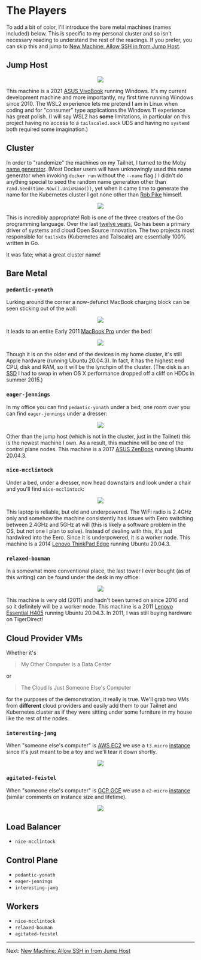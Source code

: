 # The Players

To add a bit of color, I'll introduce the bare metal machines (names included)
below. This is specific to my personal cluster and so isn't necessary reading
to understand the rest of the readings. If you prefer, you can skip this and
jump to [New Machine: Allow SSH in from Jump Host][14].

## Jump Host

<p align="center">
  <img src="./_images/suspicious-hawking.jpg?raw=true" />
</p>

This machine is a 2021 [ASUS VivoBook][1] running Windows. It's my current
development machine and more importantly, my first time running Windows
since 2010. The WSL2 experience lets me pretend I am in Linux when coding
and for "consumer" type applications the Windows 11 experience has great
polish. (I will say WSL2 has **some** limitations, in particular on this
project having no access to a `tailscaled.sock` UDS and having no `systemd`
both required some imagination.)

## Cluster

In order to "randomize" the machines on my Tailnet, I turned to the Moby
[name generator][2]. (Most Docker users will have unknowingly used this name
generator when invoking `docker run` without the `--name` flag.) I didn't
do anything special to seed the random name generation other than
`rand.Seed(time.Now().UnixNano())`, yet when it came time to generate the name
for the Kubernetes cluster I got none other than [Rob Pike][3] himself.

<p align="center">
  <img src="./_images/stoic-pike.jpg?raw=true" />
</p>

This is incredibly appropriate! Rob is one of the three creators of the Go
programming language. Over the last [twelve years][4], Go has been a primary
driver of systems and cloud Open Source innovation. The two projects most
responsible for `tailsk8s` (Kubernetes and Tailscale) are essentially 100%
written in Go.

It was fate; what a great cluster name!

## Bare Metal

### `pedantic-yonath`

Lurking around the corner a now-defunct MacBook charging block can be
seen sticking out of the wall:

<p align="center">
  <img src="./_images/pedantic-yonath-power-supply.jpg?raw=true" />
</p>

It leads to an entire Early 2011 [MacBook Pro][12] under the bed!

<p align="center">
  <img src="./_images/pedantic-yonath.jpg?raw=true" />
</p>

Though it is on the older end of the devices in my home cluster, it's still
Apple hardware (running Ubuntu 20.04.3). In fact, it has the highest end
CPU, disk and RAM, so it will be the lynchpin of the cluster. (The disk is
an [SSD][13] I had to swap in when OS X performance dropped off a cliff on
HDDs in summer 2015.)

### `eager-jennings`

In my office you can find `pedantic-yonath` under a bed; one room over you
can find `eager-jennings` under a dresser:

<p align="center">
  <img src="./_images/eager-jennings.jpg?raw=true" />
</p>

Other than the jump host (which is not in the cluster, just in the Tailnet)
this is the newest machine I own. As a result, this machine will be one of the
control plane nodes. This machine is a 2017 [ASUS ZenBook][5] running
Ubuntu 20.04.3.

### `nice-mcclintock`

Under a bed, under a dresser, now head downstairs and look under a chair and
you'll find `nice-mcclintock`:

<p align="center">
  <img src="./_images/nice-mcclintock.jpg?raw=true" />
</p>

This laptop is reliable, but old and underpowered. The WiFi radio is 2.4GHz
only and somehow the machine consistently has issues with Eero switching
between 2.4GHz and 5GHz at will (this is likely a software problem in the OS,
but not one I plan to solve). Instead of dealing with this, it's just hardwired
into the Eero. Since it is underpowered, it is a worker node. This machine is
a 2014 [Lenovo ThinkPad Edge][6] running Ubuntu 20.04.3.

### `relaxed-bouman`

In a somewhat more conventional place, the last tower I ever bought (as of
this writing) can be found under the desk in my office:

<p align="center">
  <img src="./_images/relaxed-bouman.jpg?raw=true" />
</p>

This machine is very old (2011) and hadn't been turned on since 2016 and so
it definitely will be a worker node. This machine is a 2011
[Lenovo Essential H405][7] running Ubuntu 20.04.3. In 2011, I was still
buying hardware on TigerDirect!

## Cloud Provider VMs

Whether it's

> My Other Computer Is a Data Center

or

> The Cloud Is Just Someone Else's Computer

for the purposes of the demonstration, it really is true. We'll grab two VMs
from **different** cloud providers and easily add them to our Tailnet and
Kubernetes cluster as if they were sitting under some furniture in my house
like the rest of the nodes.

### `interesting-jang`

When "someone else's computer" is [AWS EC2][8] we use a `t3.micro`
[instance][9] since it's just meant to be a toy and we'll tear it down
shortly.

<p align="center">
  <img src="./_images/interesting-jang.jpg?raw=true" />
</p>

### `agitated-feistel`

When "someone else's computer" is [GCP GCE][10] we use a `e2-micro`
[instance][11] (similar comments on instance size and lifetime).

<p align="center">
  <img src="./_images/agitated-feistel.png?raw=true" />
</p>

## Load Balancer

- `nice-mcclintock`

## Control Plane

- `pedantic-yonath`
- `eager-jennings`
- `interesting-jang`

## Workers

- `nice-mcclintock`
- `relaxed-bouman`
- `agitated-feistel`

---

Next: [New Machine: Allow SSH in from Jump Host][14]

[1]: https://www.amazon.com/gp/product/B01G1RUQHW/
[2]: https://github.com/moby/moby/blob/v20.10.11/pkg/namesgenerator/names-generator.go
[3]: https://en.wikipedia.org/wiki/Rob_Pike
[4]: https://go.dev/blog/12years
[5]: https://www.amazon.com/gp/product/B01CQRNBJG/
[6]: https://www.amazon.com/gp/product/B00D5TPT4A/
[7]: https://www.tigerdirect.com/applications/searchtools/item-details.asp?EdpNo=417541
[8]: https://aws.amazon.com/ec2/
[9]: https://aws.amazon.com/ec2/instance-types/t3/
[10]: https://cloud.google.com/compute
[11]: https://cloud.google.com/compute/docs/general-purpose-machines
[12]: https://support.apple.com/kb/SP619
[13]: https://www.amazon.com/gp/product/B00OAJ412U/
[14]: 04-allow-ssh.md
